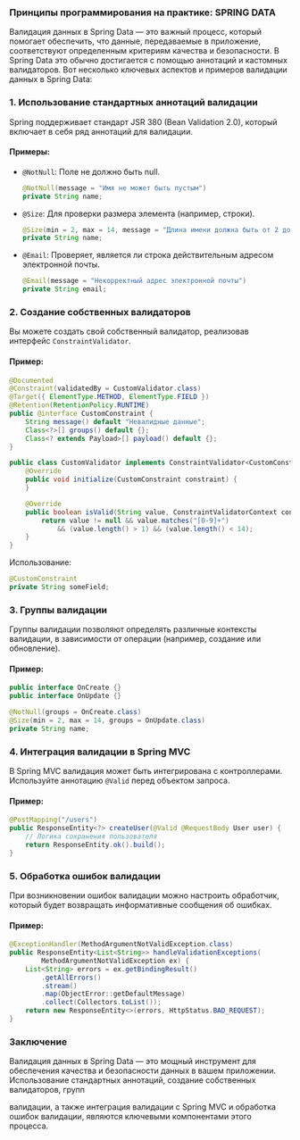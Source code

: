### Принципы программирования на практике: SPRING DATA

Валидация данных в Spring Data — это важный процесс, который помогает обеспечить, что данные, передаваемые в приложение, соответствуют определенным критериям качества и безопасности. В Spring Data это обычно достигается с помощью аннотаций и кастомных валидаторов. Вот несколько ключевых аспектов и примеров валидации данных в Spring Data:

### 1. Использование стандартных аннотаций валидации

Spring поддерживает стандарт JSR 380 (Bean Validation 2.0), который включает в себя ряд аннотаций для валидации.

#### Примеры:
- `@NotNull`: Поле не должно быть null.
  ```java
  @NotNull(message = "Имя не может быть пустым")
  private String name;
  ```
- `@Size`: Для проверки размера элемента (например, строки).
  ```java
  @Size(min = 2, max = 14, message = "Длина имени должна быть от 2 до 14 символов")
  private String name;
  ```
- `@Email`: Проверяет, является ли строка действительным адресом электронной почты.
  ```java
  @Email(message = "Некорректный адрес электронной почты")
  private String email;
  ```

### 2. Создание собственных валидаторов

Вы можете создать свой собственный валидатор, реализовав интерфейс `ConstraintValidator`.

#### Пример:
```java
@Documented
@Constraint(validatedBy = CustomValidator.class)
@Target({ ElementType.METHOD, ElementType.FIELD })
@Retention(RetentionPolicy.RUNTIME)
public @interface CustomConstraint {
    String message() default "Невалидные данные";
    Class<?>[] groups() default {};
    Class<? extends Payload>[] payload() default {};
}

public class CustomValidator implements ConstraintValidator<CustomConstraint, String> {
    @Override
    public void initialize(CustomConstraint constraint) {
    }

    @Override
    public boolean isValid(String value, ConstraintValidatorContext context) {
        return value != null && value.matches("[0-9]+")
            && (value.length() > 1) && (value.length() < 14);
    }
}
```
Использование:
```java
@CustomConstraint
private String someField;
```

### 3. Группы валидации

Группы валидации позволяют определять различные контексты валидации, в зависимости от операции (например, создание или обновление).

#### Пример:
```java
public interface OnCreate {}
public interface OnUpdate {}

@NotNull(groups = OnCreate.class)
@Size(min = 2, max = 14, groups = OnUpdate.class)
private String name;
```

### 4. Интеграция валидации в Spring MVC

В Spring MVC валидация может быть интегрирована с контроллерами. Используйте аннотацию `@Valid` перед объектом запроса.

#### Пример:
```java
@PostMapping("/users")
public ResponseEntity<?> createUser(@Valid @RequestBody User user) {
    // Логика сохранения пользователя
    return ResponseEntity.ok().build();
}
```

### 5. Обработка ошибок валидации

При возникновении ошибок валидации можно настроить обработчик, который будет возвращать информативные сообщения об ошибках.

#### Пример:
```java
@ExceptionHandler(MethodArgumentNotValidException.class)
public ResponseEntity<List<String>> handleValidationExceptions(
        MethodArgumentNotValidException ex) {
    List<String> errors = ex.getBindingResult()
        .getAllErrors()
        .stream()
        .map(ObjectError::getDefaultMessage)
        .collect(Collectors.toList());
    return new ResponseEntity<>(errors, HttpStatus.BAD_REQUEST);
}
```

### Заключение

Валидация данных в Spring Data — это мощный инструмент для обеспечения качества и безопасности данных в вашем приложении. Использование стандартных аннотаций, создание собственных валидаторов, групп

валидации, а также интеграция валидации с Spring MVC и обработка ошибок валидации, являются ключевыми компонентами этого процесса.